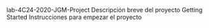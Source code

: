  lab-4C24-2020-JGM-Project 
 Descripción breve del proyecto
 Getting Started
 Instrucciones para empezar el proyecto
